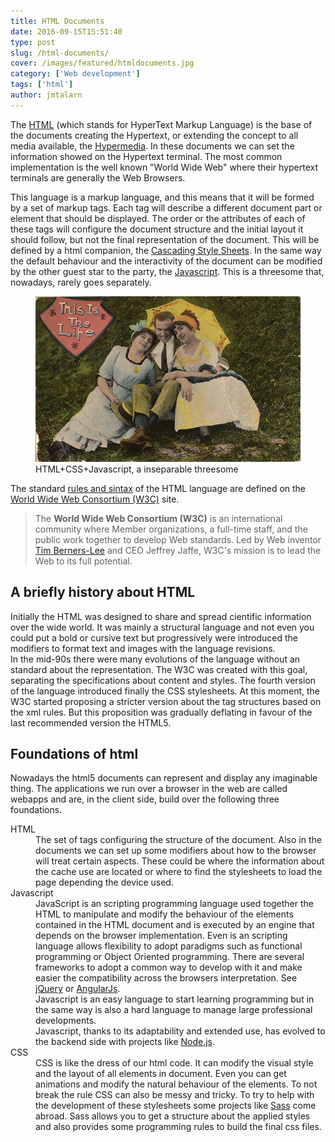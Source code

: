 ```yaml
---
title: HTML Documents
date: 2016-09-15T15:51:40
type: post
slug: /html-documents/
cover: /images/featured/htmldocuments.jpg
category: ['Web development']
tags: ['html']
author: jmtalarn
---
```


The <a href="http://blog.jmtalarn.com/basic-concepts-about-web-servers/" target="\_blank">HTML</a> (which stands for HyperText Markup Language) is the base of the documents creating the Hypertext, or extending the concept to all media available, the <a href="http://blog.jmtalarn.com/web-services-xml-based-vs-json-based/" target="\_blank">Hypermedia</a>. In these documents we can set the information showed on the Hypertext terminal. The most common implementation is the well known "World Wide Web" where their hypertext terminals are generally the Web Browsers.<!--more-->
<p>This language is a markup language, and this means that it will be formed by a set of markup tags. Each tag will describe a different document part or element that should be displayed. The order or the attributes of each of these tags will configure the document structure and the initial layout it should follow, but not the final representation of the document. This will be defined by a html companion, the <a href="http://blog.jmtalarn.com/html-documents/#css">Cascading Style Sheets</a>. In the same way the default behaviour and the interactivity of the document can be modified by the other guest star to the party, the <a href="http://blog.jmtalarn.com/html-documents/#javascript">Javascript</a>. This is a threesome that, nowadays, rarely goes separately.</p>
<figure><img src="../images/640px-CardThisIsTheLife.jpg" alt="HTML Documents" /><br />
<figcaption>HTML+CSS+Javascript, a inseparable threesome</figcaption>
</figure>
<p>The standard <a href="https://www.w3.org/html/">rules and sintax</a> of the HTML language are defined on the <a href="https://www.w3.org/Consortium/">World Wide Web Consortium (W3C)</a> site.</p>
<blockquote><p>The <strong>World Wide Web Consortium (W3C)</strong> is an international community where Member organizations, a full-time staff, and the public work together to develop Web standards. Led by Web inventor <a href="https://en.wikipedia.org/wiki/Tim_Berners-Lee">Tim Berners-Lee</a> and CEO Jeffrey Jaffe, W3C's mission is to lead the Web to its full potential.</p></blockquote>
<h2 id="abrieflyhistoryabouthtml">A briefly history about HTML</h2>
<p>Initially the HTML was designed to share and spread cientific information over the wide world. It was mainly a structural language and not even you could put a bold or cursive text but progressively were introduced the modifiers to format text and images with the language revisions.<br />
In the mid-90s there were many evolutions of the language without an standard about the representation. The W3C was created with this goal, separating the specifications about content and styles. The fourth version of the language introduced finally the CSS stylesheets. At this moment, the W3C started proposing a stricter version about the tag structures based on the xml rules. But this proposition was gradually deflating in favour of the last recommended version the HTML5.</p>
<h2 id="foundationsofhtml">Foundations of html</h2>
<p>Nowadays the html5 documents can represent and display any imaginable thing. The applications we run over a browser in the web are called webapps and are, in the client side, build over the following three foundations.</p>
<dl>
<dt>HTML</dt>
<dd>The set of tags configuring the structure of the document. Also in the documents we can set up some modifiers about how to the browser will treat certain aspects. These could be where the information about the cache use are located or where to find the stylesheets to load the page depending the device used.</dd>
<dt>Javascript</dt>
<dd>JavaScript is an scripting programming language used together the HTML to manipulate and modify the behaviour of the elements contained in the HTML document and is executed by an engine that depends on the browser implementation. Even is an scripting language allows flexibility to adopt paradigms such as functional programming or Object Oriented programming. There are several frameworks to adopt a common way to develop with it and make easier the compatibility across the browsers interpretation. See <a href="http://https://jquery.com/">jQuery</a> or <a href="https://angularjs.org/">AngularJs</a>.<br />
Javascript is an easy language to start learning programming but in the same way is also a hard language to manage large professional developments.<br />
Javascript, thanks to its adaptability and extended use, has evolved to the backend side with projects like <a href="https://nodejs.org/en/">Node.js</a>.</dd>
<dt>CSS</dt>
<dd>CSS is like the dress of our html code. It can modify the visual style and the layout of all elements in document. Even you can get animations and modify the natural behaviour of the elements. To not break the rule CSS can also be messy and tricky. To try to help with the development of these stylesheets some projects like <a href="http://sass-lang.com/">Sass</a> come abroad. Sass allows you to get a structure about the applied styles and also provides some programming rules to build the final css files.</dd>
</dl>

